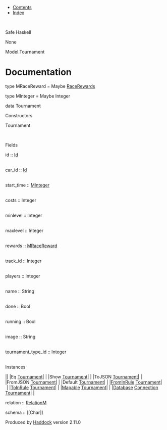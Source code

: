 -   [Contents](index.html)
-   [Index](doc-index.html)

 

Safe Haskell

None

Model.Tournament

Documentation
=============

type MRaceReward = Maybe [RaceRewards](Data-RaceReward.html#t:RaceRewards)

type MInteger = Maybe Integer

data Tournament

Constructors

Tournament

 

Fields

id :: [Id](Model-General.html#t:Id)  
 

car\_id :: [Id](Model-General.html#t:Id)  
 

start\_time :: [MInteger](Model-Tournament.html#t:MInteger)  
 

costs :: Integer  
 

minlevel :: Integer  
 

maxlevel :: Integer  
 

rewards :: [MRaceReward](Model-Tournament.html#t:MRaceReward)  
 

track\_id :: Integer  
 

players :: Integer  
 

name :: String  
 

done :: Bool  
 

running :: Bool  
 

image :: String  
 

tournament\_type\_id :: Integer  
 

Instances

||
|Eq [Tournament](Model-Tournament.html#t:Tournament)| |
|Show [Tournament](Model-Tournament.html#t:Tournament)| |
|ToJSON [Tournament](Model-Tournament.html#t:Tournament)| |
|FromJSON [Tournament](Model-Tournament.html#t:Tournament)| |
|Default [Tournament](Model-Tournament.html#t:Tournament)| |
|[FromInRule](Data-InRules.html#t:FromInRule) [Tournament](Model-Tournament.html#t:Tournament)| |
|[ToInRule](Data-InRules.html#t:ToInRule) [Tournament](Model-Tournament.html#t:Tournament)| |
|[Mapable](Model-General.html#t:Mapable) [Tournament](Model-Tournament.html#t:Tournament)| |
|[Database](Model-General.html#t:Database) [Connection](Data-SqlTransaction.html#t:Connection) [Tournament](Model-Tournament.html#t:Tournament)| |

relation :: [RelationM](Data-Relation.html#t:RelationM)

schema :: [[Char]]

Produced by [Haddock](http://www.haskell.org/haddock/) version 2.11.0
